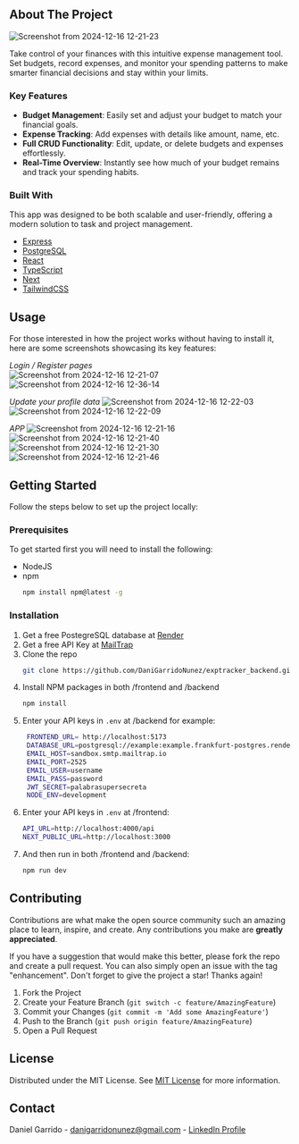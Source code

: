 ## About The Project

![Screenshot from 2024-12-16 12-21-23](https://github.com/user-attachments/assets/85fd86a3-0bce-4c44-9559-8503edfc54a9)

Take control of your finances with this intuitive expense management tool. Set budgets, record expenses, and monitor your spending patterns to make smarter financial decisions and stay within your limits.

### Key Features

- **Budget Management**: Easily set and adjust your budget to match your financial goals.  
- **Expense Tracking**: Add expenses with details like amount, name, etc.  
- **Full CRUD Functionality**: Edit, update, or delete budgets and expenses effortlessly.  
- **Real-Time Overview**: Instantly see how much of your budget remains and track your spending habits.   

### Built With

This app was designed to be both scalable and user-friendly, offering a modern solution to task and project management.

- [Express](https://expressjs.com/)
- [PostgreSQL](https://www.postgresql.org/)
- [React](https://reactjs.org)
- [TypeScript](https://www.typescriptlang.org/)
- [Next](https://nextjs.org/)
- [TailwindCSS](https://tailwindcss.com/)


## Usage

For those interested in how the project works without having to install it, here are some screenshots showcasing its key features:  

*Login / Register pages*  
![Screenshot from 2024-12-16 12-21-07](https://github.com/user-attachments/assets/b2c65908-266f-4873-a246-17db7b964370)
![Screenshot from 2024-12-16 12-36-14](https://github.com/user-attachments/assets/1f324503-0d36-4607-8b18-bd4d0d604e5f)


*Update your profile data* 
![Screenshot from 2024-12-16 12-22-03](https://github.com/user-attachments/assets/8c864430-a626-4f1e-b7dc-6e72bb3aa0f9)
![Screenshot from 2024-12-16 12-22-09](https://github.com/user-attachments/assets/d6b4b430-b480-4ba1-8d01-505dfa29750e)


*APP*
![Screenshot from 2024-12-16 12-21-16](https://github.com/user-attachments/assets/507bcc4e-bdc7-4219-acea-142a94652ea7)
![Screenshot from 2024-12-16 12-21-40](https://github.com/user-attachments/assets/66c88c8a-0965-4a63-a182-feb58ddb9359)
![Screenshot from 2024-12-16 12-21-30](https://github.com/user-attachments/assets/57f17ef9-66d2-4d32-b2e2-4979a1c27302)
![Screenshot from 2024-12-16 12-21-46](https://github.com/user-attachments/assets/f608b02a-1975-4693-aa2b-87bae388199b)


## Getting Started

Follow the steps below to set up the project locally:

### Prerequisites

To get started first you will need to install the following:

- NodeJS
- npm
  ```sh
  npm install npm@latest -g
  ```

### Installation

1. Get a free PostegreSQL database at [Render](https://render.com/)
2. Get a free API Key at [MailTrap](https://mailtrap.io/es/)
3. Clone the repo
   ```sh
   git clone https://github.com/DaniGarridoNunez/exptracker_backend.git
   ```
4. Install NPM packages in both /frontend and /backend
   ```sh
   npm install
   ```
5. Enter your API keys in `.env` at /backend for example:
   ```sh
    FRONTEND_URL= http://localhost:5173
    DATABASE_URL=postgresql://example:example.frankfurt-postgres.render.com/exptracker
    EMAIL_HOST=sandbox.smtp.mailtrap.io
    EMAIL_PORT=2525
    EMAIL_USER=username
    EMAIL_PASS=password
    JWT_SECRET=palabrasupersecreta
    NODE_ENV=development
   ```
6. Enter your API keys in `.env` at /frontend:
    ```sh
    API_URL=http://localhost:4000/api
    NEXT_PUBLIC_URL=http://localhost:3000
    ```
7. And then run in both /frontend and /backend:
   ```sh
   npm run dev
   ```


## Contributing

Contributions are what make the open source community such an amazing place to learn, inspire, and create. Any contributions you make are **greatly appreciated**.

If you have a suggestion that would make this better, please fork the repo and create a pull request. You can also simply open an issue with the tag "enhancement".
Don't forget to give the project a star! Thanks again!

1. Fork the Project
2. Create your Feature Branch (`git switch -c feature/AmazingFeature`)
3. Commit your Changes (`git commit -m 'Add some AmazingFeature'`)
4. Push to the Branch (`git push origin feature/AmazingFeature`)
5. Open a Pull Request

## License

Distributed under the MIT License. See [MIT License](https://opensource.org/licenses/MIT) for more information.

## Contact

Daniel Garrido - danigarridonunez@gmail.com - [LinkedIn Profile](https://www.linkedin.com/in/daniel-garrido-87b041223/)
